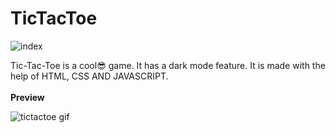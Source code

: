 # TicTacToe
![index](https://user-images.githubusercontent.com/92164254/208646854-883d54b8-71fb-416c-b9fe-8ecdd3bd94ae.jpeg)

Tic-Tac-Toe is a cool😎 game. It has a dark mode feature. It is made with the help of HTML, CSS AND JAVASCRIPT.<br><br>
**Preview**

![tictactoe gif](https://user-images.githubusercontent.com/92164254/209573197-0b29028b-b5f9-4ad5-91da-142c3c87d7ee.gif)
